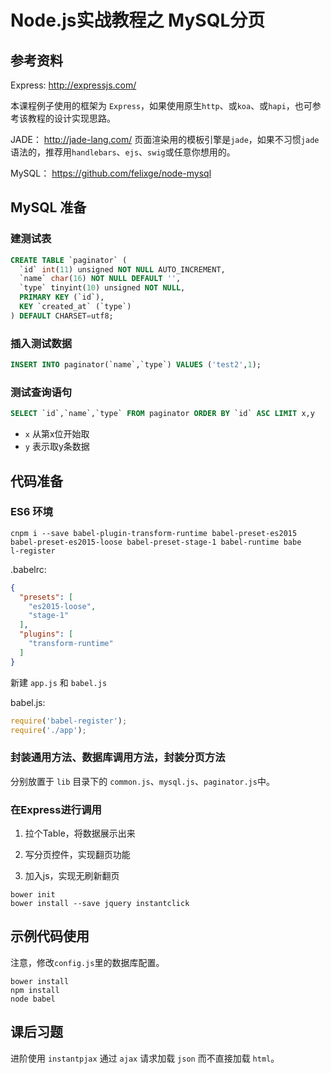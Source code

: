 # Node.js实战教程之 MySQL分页

## 参考资料

Express: <http://expressjs.com/>

本课程例子使用的框架为 `Express`，如果使用原生`http`、或`koa`、或`hapi`，也可参考该教程的设计实现思路。

JADE： <http://jade-lang.com/>
页面渲染用的模板引擎是`jade`，如果不习惯`jade`语法的，推荐用`handlebars`、`ejs`、`swig`或任意你想用的。

MySQL： <https://github.com/felixge/node-mysql>

## MySQL 准备

### 建测试表

```sql
CREATE TABLE `paginator` (
  `id` int(11) unsigned NOT NULL AUTO_INCREMENT,
  `name` char(16) NOT NULL DEFAULT '',
  `type` tinyint(10) unsigned NOT NULL,
  PRIMARY KEY (`id`),
  KEY `created_at` (`type`)
) DEFAULT CHARSET=utf8;
```

### 插入测试数据

```sql
INSERT INTO paginator(`name`,`type`) VALUES ('test2',1);
```

### 测试查询语句

```sql
SELECT `id`,`name`,`type` FROM paginator ORDER BY `id` ASC LIMIT x,y
```

* `x` 从第x位开始取
* `y` 表示取y条数据

## 代码准备

### ES6 环境

```
cnpm i --save babel-plugin-transform-runtime babel-preset-es2015 babel-preset-es2015-loose babel-preset-stage-1 babel-runtime babe
l-register
```

.babelrc:

```json
{
  "presets": [
    "es2015-loose",
    "stage-1"
  ],
  "plugins": [
    "transform-runtime"
  ]
}
```

新建 `app.js` 和 `babel.js`

babel.js:

```js
require('babel-register');
require('./app');
```

### 封装通用方法、数据库调用方法，封装分页方法

分别放置于 `lib` 目录下的 `common.js`、`mysql.js`、`paginator.js`中。

### 在Express进行调用

1. 拉个Table，将数据展示出来


2. 写分页控件，实现翻页功能


3. 加入js，实现无刷新翻页

```
bower init
bower install --save jquery instantclick
```

## 示例代码使用

注意，修改`config.js`里的数据库配置。

```
bower install
npm install
node babel
```

## 课后习题

进阶使用 `instantpjax` 通过 `ajax` 请求加载 `json` 而不直接加载 `html`。
